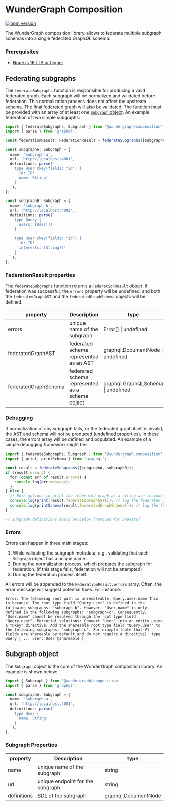 # WunderGraph Composition

[![npm version](https://badge.fury.io/js/%40wundergraph%2Fcomposition.svg)](https://badge.fury.io/js/%40wundergraph%2Fcomposition)

The WunderGraph composition library allows to federate multiple subgraph schemas into a 
single federated GraphQL schema.

### Prerequisites

- [Node.js 16 LTS or higher](https://nodejs.dev/en/about/releases/)

## Federating subgraphs

The `federateSubgraphs` function is responsible for producing a valid federated graph.
Each subgraph will be normalized and validated before federation.
This normalization process does not affect the upstream schema.
The final federated graph will also be validated.
The function must be provided with an array of at least one [`Subgraph` object](#Subgraph-object).
An example federation of two simple subgraphs:

```typescript
import { federateSubgraphs, Subgraph } from '@wundergraph/composition';
import { parse } from 'graphql';

const federationResult: FederationResult = federateSubgraphs([subgraphA, subgraphB]);

const subgraphA: Subgraph = {
  name: 'subgraph-a',
  url: 'http://localhost:4001',
  definitions: parse(`
    type User @key(fields: "id") {
      id: ID!
      name: String!
    }
  `),
};

const subgraphB: Subgraph = {
  name: 'subgraph-b',
  url: 'http://localhost:4002',
  definitions: parse(`
    type Query {
      users: [User!]!
    }
      
    type User @key(fields: "id") {
      id: ID!
      interests: [String!]!
    }
  `),
};
```

### FederationResult properties

The `federateSubgraphs` function returns a `FederationResult` object.
If federation was successful, the `errors` property will be undefined, and both the `federatedGraphAST` and 
the `federatedGraphSchema` objects will be defined.

| property             | Description                                     | type                               |
|----------------------|-------------------------------------------------|------------------------------------|
| errors               | unique name of the subgraph                     | Error[] \| undefined               |
| federatedGraphAST    | federated schema represented as an AST          | graphql.DocumentNode \| undefined  |
| federatedGraphSchema | federated schema represented as a schema object | graphql.GraphQLSchema \| undefined |

### Debugging

If normalization of any subgraph fails, or the federated graph itself is invalid,
the AST and schema will not be produced (undefined properties).
In these cases, the errors array will be defined and populated.
An example of a simple debugging framework might be:

```typescript
import { federateSubgraphs, Subgraph } from '@wundergraph.composition';
import { print, printSchema } from 'graphql';

const result = federateSubgraphs([subgraphA, subgraphB]);
if (result.errors) {
  for (const err of result.errors) {
    console.log(err.message);
  }
} else {
  // Both options to print the federated graph as a string are included for documentational purposes only
  console.log(print(result.federatedGraphAST!)); // log the federated graph AST as a string
  console.log(printSchema(result.federatedGraphSchema!)); // log the federated graph schema as a string
}

// subgraph definitions would be below [removed for brevity]
```

### Errors

Errors can happen in three main stages:
1. While validating the subgraph metadata, e.g., validating that each `Subgraph` object has a unique name.
2. During the normalization process, which prepares the subgraph for federation.
(if this stage fails, federation will not be attempted)
3. During the federation process itself.

All errors will be appended to the `FederationResult.errors` array.
Often, the error message will suggest potential fixes. For instance:

`Error: The following root path is unresolvable:
    Query.user.name
    This is because:
        The root type field "Query.user" is defined in the following subgraphs: "subgraph-b".
    However, "User.name" is only defined in the following subgraphs: "subgraph-c".
    Consequently, "User.name" cannot be resolved through the root type field "Query.user".
    Potential solutions:
        Convert "User" into an entity using a "@key" directive.
        Add the shareable root type field "Query.user" to the following subgraphs: "subgraph-c".
            For example (note that V1 fields are shareable by default and do not require a directive):
                type Query {
                    ...
                    user: User @shareable
                }
`

## Subgraph object

The `Subgraph` object is the core of the WunderGraph composition library.
An example is shown below:

```typescript
import { Subgraph } from '@wundergraph/composition'
import { parse } from 'graphql';

const subgraphA: Subgraph = {
  name: 'subgraph-a',
  url: 'http://localhost:4001',
  definitions: parse(`
    type User {
      name: String!
    }
  `),
};
```

### Subgraph Properties

| property    | Description                      | type                 |
|-------------|----------------------------------|----------------------|
| name        | unique name of the subgraph      | string               |
| url         | unique endpoint for the subgraph | string               |
| definitions | SDL of the subgraph              | graphql.DocumentNode |
